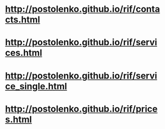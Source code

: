 # http://postolenko.github.io/rif/contacts.html
# http://postolenko.github.io/rif/services.html
# http://postolenko.github.io/rif/service_single.html
# http://postolenko.github.io/rif/prices.html